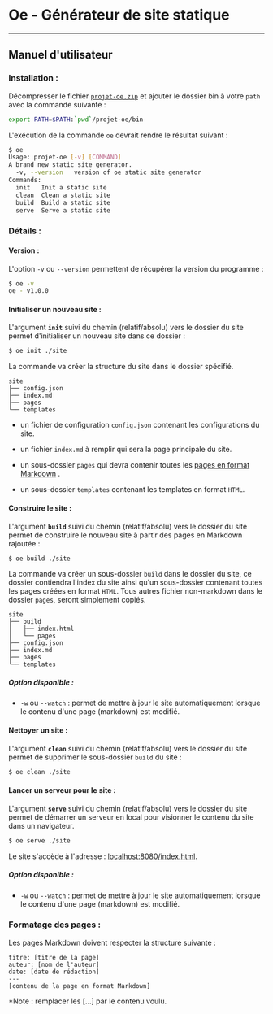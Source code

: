 # Oe - Générateur de site statique

---

## Manuel d'utilisateur

### Installation :

Décompresser le fichier [`projet-oe.zip`](https://github.com/gen-classroom/projet-oe/releases) et ajouter le dossier bin à votre `path`  avec la commande suivante :

```bash
export PATH=$PATH:`pwd`/projet-oe/bin
```

L'exécution de la commande `oe` devrait rendre le résultat suivant :

```bash
$ oe
Usage: projet-oe [-v] [COMMAND]
A brand new static site generator.
  -v, --version   version of oe static site generator
Commands:
  init   Init a static site
  clean  Clean a static site
  build  Build a static site
  serve  Serve a static site
```

### Détails :

#### Version :

L'option `-v` ou `--version` permettent de récupérer la version du programme :

```bash
$ oe -v
oe - v1.0.0
```

#### Initialiser un nouveau site :

L'argument **`init`** suivi du chemin (relatif/absolu) vers le dossier du site permet d'initialiser un nouveau site dans ce dossier :

```bash
$ oe init ./site
```

La commande va créer la structure du site dans le dossier spécifié.

```
site
├── config.json
├── index.md
├── pages
└── templates
```

- un fichier de configuration `config.json` contenant les configurations du site.

- un fichier `index.md` à remplir qui sera la page principale du site.
- un sous-dossier `pages` qui devra contenir toutes les [pages en format Markdown](#page) .

- un sous-dossier `templates` contenant les templates en format `HTML`.

#### Construire le site :

L'argument **`build`** suivi du chemin (relatif/absolu) vers le dossier du site permet de construire le nouveau site à partir des pages en Markdown rajoutée :

```bash
$ oe build ./site
```

La commande va créer un sous-dossier `build` dans le dossier du site, ce dossier contiendra l'index du site ainsi qu'un sous-dossier contenant toutes les pages créées en format `HTML`. Tous autres fichier non-markdown dans le dossier `pages`, seront simplement copiés.

```
site
├── build
│   ├── index.html
│   └── pages
├── config.json
├── index.md
├── pages
└── templates
```

##### Option disponible : 

- `-w` ou `--watch` : permet de mettre à jour le site automatiquement lorsque le contenu d'une page (markdown) est modifié.

#### Nettoyer un site :

L'argument **`clean`**  suivi du chemin (relatif/absolu) vers le dossier du site permet de supprimer le sous-dossier `build` du site :

```bash
$ oe clean ./site
```

#### Lancer un serveur pour le site :

L'argument **`serve`** suivi du chemin (relatif/absolu) vers le dossier du site permet de démarrer un serveur en local pour visionner le contenu du site dans un navigateur. 

```bash
$ oe serve ./site
```

Le site s'accède à l'adresse : [localhost:8080/index.html]().

##### Option disponible : 

- `-w` ou `--watch` : permet de mettre à jour le site automatiquement lorsque le contenu d'une page (markdown) est modifié.

### <a name="page"></a> Formatage des pages :

Les pages Markdown doivent respecter la structure suivante :

```
titre: [titre de la page]
auteur: [nom de l'auteur]
date: [date de rédaction]
---
[contenu de la page en format Markdown]
```

*Note : remplacer les [...] par le contenu voulu.
